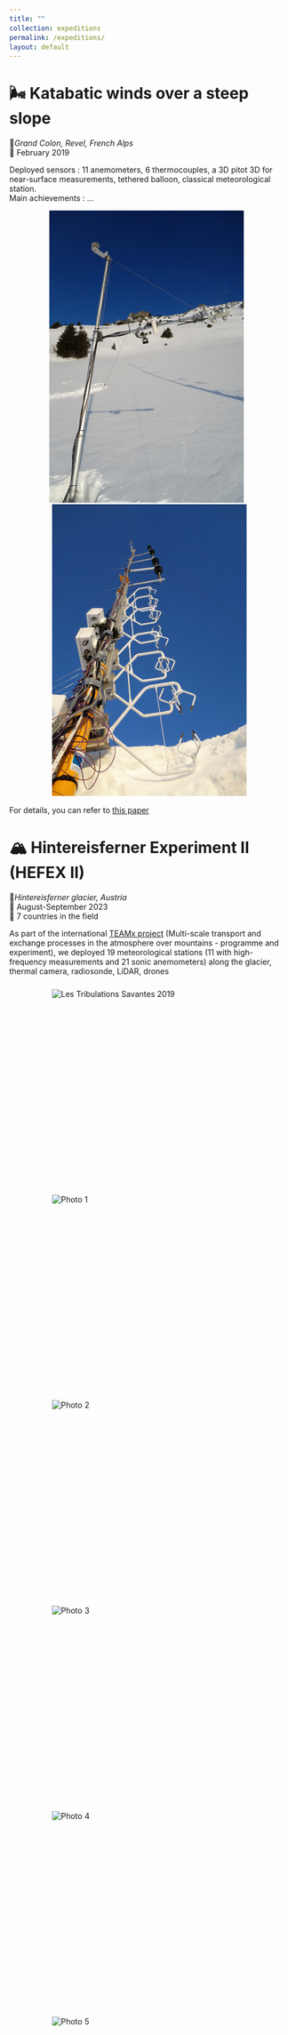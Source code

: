 ```yaml
---
title: ""
collection: expeditions
permalink: /expeditions/
layout: default
---
```

# 🌬️ Katabatic winds over a steep slope

📍*Grand Colon, Revel, French Alps*  
📅 February 2019  

Deployed sensors : 11 anemometers, 6 thermocouples, a 3D pitot 3D for near-surface measurements, tethered balloon, classical meteorological station.  
Main achievements : ...   

<div style="text-align: center;">
  <div style="display: inline-block; margin-right: 10px;">
    <img src="/images/Grand_Colon/DSC02877.JPG" alt="Meteorological mast" width="350" />
  </div>
  <div style="display: inline-block;">
    <img src="/images/Grand_Colon/DSC02897.JPG" alt="Turbulence mast" width="350" />
  </div>
</div>


For details, you can refer to [this paper](https://hal.science/hal-03350043/file/Charrondi%C3%A8re2022.pdf)  

# 🏔️ Hintereisferner Experiment II (HEFEX II) 

📍*Hintereisferner glacier, Austria*  
📅 August-September 2023  
👤 7 countries in the field  

As part of the international [TEAMx project](https://www.teamx-programme.org/) (Multi-scale transport and exchange processes in the atmosphere over mountains - programme and experiment), we deployed 19 meteorological stations (11 with high-frequency measurements and 21 sonic anemometers) along the glacier, thermal camera, radiosonde, LiDAR, drones

<div style="display: flex; flex-wrap: wrap; justify-content: center;">
  <div style="width: 350px; height: 350px; margin: 10px; overflow: hidden;">
    <img src="/images/Flyer_Tribulations_Savantes.png" alt="Les Tribulations Savantes 2019" style="width: 100%; height: 100%; object-fit: cover;" />
  </div>
  <div style="width: 350px; height: 350px; margin: 10px; overflow: hidden;">
    <img src="/images/photo1.jpg" alt="Photo 1" style="width: 100%; height: 100%; object-fit: cover;" />
  </div>
  <div style="width: 350px; height: 350px; margin: 10px; overflow: hidden;">
    <img src="/images/photo2.jpg" alt="Photo 2" style="width: 100%; height: 100%; object-fit: cover;" />
  </div>
  <div style="width: 350px; height: 350px; margin: 10px; overflow: hidden;">
    <img src="/images/photo3.jpg" alt="Photo 3" style="width: 100%; height: 100%; object-fit: cover;" />
  </div>
  <div style="width: 350px; height: 350px; margin: 10px; overflow: hidden;">
    <img src="/images/photo4.jpg" alt="Photo 4" style="width: 100%; height: 100%; object-fit: cover;" />
  </div>
  <div style="width: 350px; height: 350px; margin: 10px; overflow: hidden;">
    <img src="/images/photo5.jpg" alt="Photo 5" style="width: 100%; height: 100%; object-fit: cover;" />
  </div>
</div>


More details to come (paper under review)

---






